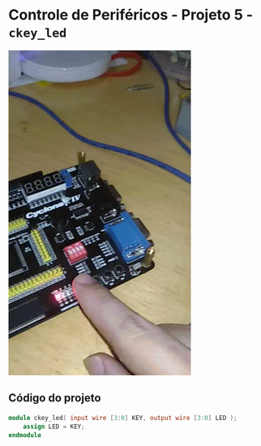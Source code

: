 # Controle de Periféricos - Projeto 5 - `ckey_led`       
![Projeto em funcionamento](./Proj12_PeripheralControl_05_DialSwitchControlLed.gif)       
       

## Código do projeto     
```verilog     
module ckey_led( input wire [3:0] KEY, output wire [3:0] LED );
	assign LED = KEY;
endmodule
```         
        
